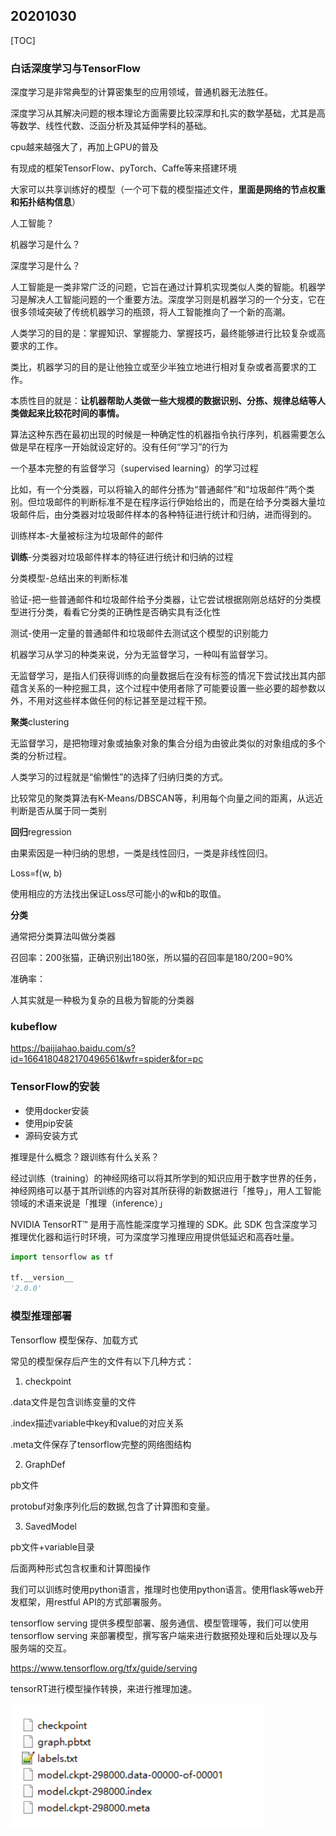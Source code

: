 ## 20201030

[TOC]

### 白话深度学习与TensorFlow

深度学习是非常典型的计算密集型的应用领域，普通机器无法胜任。

深度学习从其解决问题的根本理论方面需要比较深厚和扎实的数学基础，尤其是高等数学、线性代数、泛函分析及其延伸学科的基础。



cpu越来越强大了，再加上GPU的普及

有现成的框架TensorFlow、pyTorch、Caffe等来搭建环境

大家可以共享训练好的模型（一个可下载的模型描述文件，**里面是网络的节点权重和拓扑结构信息**）



人工智能？

机器学习是什么？

深度学习是什么？



人工智能是一类非常广泛的问题，它旨在通过计算机实现类似人类的智能。机器学习是解决人工智能问题的一个重要方法。深度学习则是机器学习的一个分支，它在很多领域突破了传统机器学习的瓶颈，将人工智能推向了一个新的高潮。



人类学习的目的是：掌握知识、掌握能力、掌握技巧，最终能够进行比较复杂或高要求的工作。

类比，机器学习的目的是让他独立或至少半独立地进行相对复杂或者高要求的工作。

本质性目的就是：**让机器帮助人类做一些大规模的数据识别、分拣、规律总结等人类做起来比较花时间的事情。**



算法这种东西在最初出现的时候是一种确定性的机器指令执行序列，机器需要怎么做是早在程序一开始就设定好的。没有任何“学习”的行为



一个基本完整的有监督学习（supervised learning）的学习过程

比如，有一个分类器，可以将输入的邮件分拣为“普通邮件”和“垃圾邮件”两个类别。但垃圾邮件的判断标准不是在程序运行伊始给出的，而是在给予分类器大量垃圾邮件后，由分类器对垃圾邮件样本的各种特征进行统计和归纳，进而得到的。

训练样本-大量被标注为垃圾邮件的邮件

**训练**-分类器对垃圾邮件样本的特征进行统计和归纳的过程

分类模型-总结出来的判断标准

验证-把一些普通邮件和垃圾邮件给予分类器，让它尝试根据刚刚总结好的分类模型进行分类，看看它分类的正确性是否确实具有泛化性

测试-使用一定量的普通邮件和垃圾邮件去测试这个模型的识别能力



机器学习从学习的种类来说，分为无监督学习，一种叫有监督学习。

无监督学习，是指人们获得训练的向量数据后在没有标签的情况下尝试找出其内部蕴含关系的一种挖掘工具，这个过程中使用者除了可能要设置一些必要的超参数以外，不用对这些样本做任何的标记甚至是过程干预。



**聚类**clustering

无监督学习，是把物理对象或抽象对象的集合分组为由彼此类似的对象组成的多个类的分析过程。

人类学习的过程就是“偷懒性”的选择了归纳归类的方式。

比较常见的聚类算法有K-Means/DBSCAN等，利用每个向量之间的距离，从远近判断是否从属于同一类别



**回归**regression

由果索因是一种归纳的思想，一类是线性回归，一类是非线性回归。

Loss=f(w, b)

使用相应的方法找出保证Loss尽可能小的w和b的取值。



**分类**

通常把分类算法叫做分类器

召回率：200张猫，正确识别出180张，所以猫的召回率是180/200=90%

准确率：

人其实就是一种极为复杂的且极为智能的分类器



### kubeflow

https://baijiahao.baidu.com/s?id=1664180482170496561&wfr=spider&for=pc





### TensorFlow的安装

- 使用docker安装
- 使用pip安装
- 源码安装方式



推理是什么概念？跟训练有什么关系？

经过训练（training）的神经网络可以将其所学到的知识应用于数字世界的任务，神经网络可以基于其所训练的内容对其所获得的新数据进行「推导」，用人工智能领域的术语来说是「推理（inference）」



NVIDIA TensorRT™ 是用于高性能深度学习推理的 SDK。此 SDK 包含深度学习推理优化器和运行时环境，可为深度学习推理应用提供低延迟和高吞吐量。



``` python
import tensorflow as tf

tf.__version__
'2.0.0'
```



### 模型推理部署

Tensorflow 模型保存、加载方式

常见的模型保存后产生的文件有以下几种方式：

1. checkpoint

.data文件是包含训练变量的文件

.index描述variable中key和value的对应关系

.meta文件保存了tensorflow完整的网络图结构

2. GraphDef

pb文件

protobuf对象序列化后的数据,包含了计算图和变量。

3. SavedModel

pb文件+variable目录

后面两种形式包含权重和计算图操作



我们可以训练时使用python语言，推理时也使用python语言。使用flask等web开发框架，用restful API的方式部署服务。



tensorflow serving 提供多模型部署、服务通信、模型管理等，我们可以使用tensorflow serving 来部署模型，撰写客户端来进行数据预处理和后处理以及与服务端的交互。

https://www.tensorflow.org/tfx/guide/serving



tensorRT进行模型操作转换，来进行推理加速。

![img](pics/TensorFlow_20201030/%E4%BC%81%E4%B8%9A%E5%BE%AE%E4%BF%A1%E6%88%AA%E5%9B%BE_16043960013945.png)

